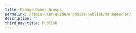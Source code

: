 ```yaml
---
title: Manage Owner Groups
permalink: /admin-user-guide/organise-publish/manageowner/
description: ""
third_nav_title: Publish
---
```

